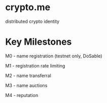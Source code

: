 # crypto.me
distributed crypto identity

# Key Milestones

M0 - name registration (testnet only, DoSable)

M1 - registration rate limiting

M2 - name transferral

M3 - name auctions

M4 - reputation

